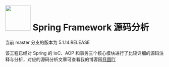 # <img src="src/docs/asciidoc/images/spring-framework.png" width="80" height="80"> Spring Framework 源码分析

当前 master 分支的版本为 5.1.14.RELEASE

该工程已经对 Spring 的 IoC、AOP 和事务三个核心模块进行了比较详细的源码注释与分析，对应的源码分析文章可查看我的博客园[月圆吖](https://www.cnblogs.com/lifullmoon)
